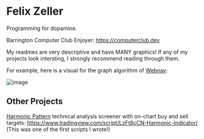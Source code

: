# Felix Zeller

Programming for dopamine. 

Barrington Computer Club Enjoyer: https://computerclub.dev 

My readmes are very descriptive and have MANY graphics! If any of my projects look intersting, I strongly recommend reading through them. 

For example, here is a visual for the graph algorithm of [Webnav](https://github.com/Feel-ix-343/Web_Nav):

![image](https://github.com/Feel-ix-343/Feel-ix-343/assets/88951499/9ff086f7-db49-42d5-a52a-6ee4c2ffd11a)


## Other Projects

[Harmonic Pattern](https://www.investopedia.com/articles/forex/11/harmonic-patterns-in-the-currency-markets.asp) technical analysis screener with on-chart buy and sell targets: https://www.tradingview.com/script/LzFt8cCN-Harmonic-Indicator/ (This was one of the first scripts I wrote!)


